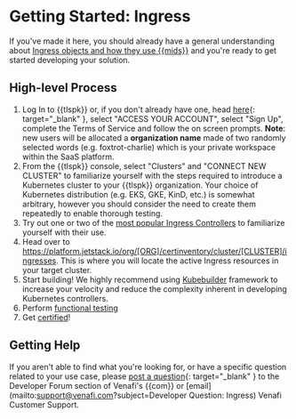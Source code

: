 # Getting Started: Ingress

If you've made it here, you should already have a general understanding about [Ingress objects and how they use {{mids}}](1-overview-ingress.md) and you're ready to get started developing your solution.

## High-level Process

1. Log In to {{tlspk}} or, if you don't already have one, head [here](https://platform.jetstack.io/){: target="_blank" }, select "ACCESS YOUR ACCOUNT", select "Sign Up", complete the Terms of Service  and follow the on screen prompts.
**Note**: new users will be allocated a **organization name** made of two randomly selected words (e.g. foxtrot-charlie) which is your private workspace within the SaaS platform.
1. From the {{tlspk}} console, select "Clusters" and "CONNECT NEW CLUSTER" to familiarize yourself with the steps required to introduce a Kubernetes cluster to your {{tlspk}} organization.
Your choice of Kubernetes distribution (e.g. EKS, GKE, KinD, etc.) is somewhat arbitrary, however you should consider the need to create them repeatedly to enable thorough testing.
1. Try out one or two of the [most popular Ingress Controllers](https://kubevious.io/blog/post/comparing-top-ingress-controllers-for-kubernetes) to familiarize yourself with their use.
1. Head over to https://platform.jetstack.io/org/[ORG]/certinventory/cluster/[CLUSTER]/ingresses.
This is where you will locate the active Ingress resources in your target cluster.
1. Start building!
We highly recommend using [Kubebuilder](https://github.com/kubernetes-sigs/kubebuilder) framework to increase your velocity and reduce the complexity inherent in developing Kubernetes controllers.
1. Perform [functional testing](3-functional-testing-ingress.md)
1. Get [certified](../../Certification/TLS-Protect-For-Kubernetes/1-tlsp-certification-intro.md)!

## Getting Help

If you aren't able to find what you're looking for, or have a specific question related to your use case, please [post a question](https://community.venafi.com/ask-the-community-23){: target="_blank" } to the Developer Forum section of Venafi's {{com}} or [email](mailto:support@venafi.com?subject=Developer Question: Ingress) Venafi Customer Support. 



<!-- 1. Create a [TLS Protect Cloud](https://vaas.venafi.com){: target="_blank" } account if you don't have one already.
2. Decide on a programming language and understand what tooling, if any, your solution will use (If you aren't sure yet, [this](https://venafi-dev-onboarding.paperform.co/){: target="_blank" } might help 🙂).
3. Start building!
4. Perform [functional testing](3-functional-testing-cloud-waf.md).
5. Get [certified](../../Certification/TLS-Protect-Cloud/1-tlsp-certification-intro.md)! -->


<!-- Need to say more about JSS -->